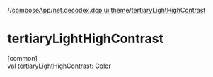 //[composeApp](../../index.md)/[net.decodex.dcp.ui.theme](index.md)/[tertiaryLightHighContrast](tertiary-light-high-contrast.md)

# tertiaryLightHighContrast

[common]\
val [tertiaryLightHighContrast](tertiary-light-high-contrast.md): [Color](https://developer.android.com/reference/kotlin/androidx/compose/ui/graphics/Color.html)
